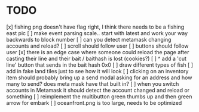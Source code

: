 # TODO

[x] fishing png doesn't have flag right, I think there needs to be a fishing east pic
[ ] make event parsing scale.. start with latest and work your way backwards to block number
[ ] can you detect metamask changing accounts and reload?
[ ] scroll should follow user
[ ] buttons should follow user
[x] there is an edge case where someone could reload the page after casting their line and their bait / baithash is lost (cookies?)
[ ] ^ add a 'cut line' button that sends in the bait hash 0x0
[ ] draw different types of fish
[ ] add in fake land tiles just to see how it will look
[ ] clicking on an inventory item should probably bring up a send modal asking for an address and how many to send? does meta mask have that built in?
[ ] when you switch accounts in Metamask it should detect the account changed and reload or something
[ ] reimplement the multibutton green thumbs up and then green arrow for embark
[ ] oceanfront.png is too large, needs to be optimized 
